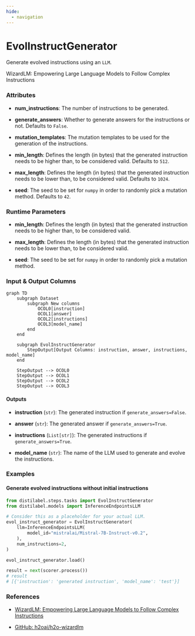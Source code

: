 ```yaml
---
hide:
  - navigation
---
```

# EvolInstructGenerator

Generate evolved instructions using an `LLM`.



WizardLM: Empowering Large Language Models to Follow Complex Instructions





### Attributes

- **num_instructions**: The number of instructions to be generated.

- **generate_answers**: Whether to generate answers for the instructions or not. Defaults  to `False`.

- **mutation_templates**: The mutation templates to be used for the generation of the  instructions.

- **min_length**: Defines the length (in bytes) that the generated instruction needs to  be higher than, to be considered valid. Defaults to `512`.

- **max_length**: Defines the length (in bytes) that the generated instruction needs to  be lower than, to be considered valid. Defaults to `1024`.

- **seed**: The seed to be set for `numpy` in order to randomly pick a mutation method.  Defaults to `42`.




### Runtime Parameters

- **min_length**: Defines the length (in bytes) that the generated instruction needs  to be higher than, to be considered valid.

- **max_length**: Defines the length (in bytes) that the generated instruction needs  to be lower than, to be considered valid.

- **seed**: The seed to be set for `numpy` in order to randomly pick a mutation method.



### Input & Output Columns

``` mermaid
graph TD
	subgraph Dataset
		subgraph New columns
			OCOL0[instruction]
			OCOL1[answer]
			OCOL2[instructions]
			OCOL3[model_name]
		end
	end

	subgraph EvolInstructGenerator
		StepOutput[Output Columns: instruction, answer, instructions, model_name]
	end

	StepOutput --> OCOL0
	StepOutput --> OCOL1
	StepOutput --> OCOL2
	StepOutput --> OCOL3

```




#### Outputs


- **instruction** (`str`): The generated instruction if `generate_answers=False`.

- **answer** (`str`): The generated answer if `generate_answers=True`.

- **instructions** (`List[str]`): The generated instructions if `generate_answers=True`.

- **model_name** (`str`): The name of the LLM used to generate and evolve the instructions.





### Examples


#### Generate evolved instructions without initial instructions
```python
from distilabel.steps.tasks import EvolInstructGenerator
from distilabel.models import InferenceEndpointsLLM

# Consider this as a placeholder for your actual LLM.
evol_instruct_generator = EvolInstructGenerator(
    llm=InferenceEndpointsLLM(
        model_id="mistralai/Mistral-7B-Instruct-v0.2",
    ),
    num_instructions=2,
)

evol_instruct_generator.load()

result = next(scorer.process())
# result
# [{'instruction': 'generated instruction', 'model_name': 'test'}]
```




### References

- [WizardLM: Empowering Large Language Models to Follow Complex Instructions](https://arxiv.org/abs/2304.12244)

- [GitHub: h2oai/h2o-wizardlm](https://github.com/h2oai/h2o-wizardlm)


